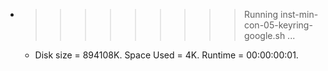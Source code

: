 * >>>>>>>>> Running inst-min-con-05-keyring-google.sh ...
  * Disk size = 894108K. Space Used = 4K. Runtime = 00:00:00:01.
